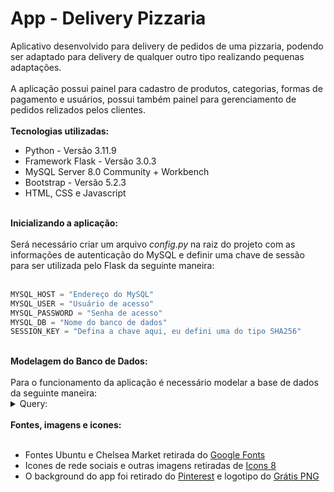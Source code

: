 <h1>App - Delivery Pizzaria</h1>

Aplicativo desenvolvido para delivery de pedidos de uma pizzaria, podendo ser adaptado para delivery de qualquer outro tipo realizando pequenas adaptações.
<br><br>
A aplicação possui painel para cadastro de produtos, categorias, formas de pagamento e usuários, possui também painel para gerenciamento de pedidos relizados pelos clientes.
<br><br>
<strong>Tecnologias utilizadas:</strong>
<ul>
    <li>Python - Versão 3.11.9</li>
    <li>Framework Flask - Versão 3.0.3</li>
    <li>MySQL Server 8.0 Community + Workbench</li>
    <li>Bootstrap - Versão 5.2.3</li>
    <li>HTML, CSS e Javascript</li>
</ul>
<br>
<strong>Inicializando a aplicação:</strong>
<br><br>
Será necessário criar um arquivo <em>config.py</em> na raiz do projeto com as informações de autenticação do MySQL e definir uma chave de sessão para ser utilizada pelo Flask da seguinte maneira:
<br><br>

```python
MYSQL_HOST = "Endereço do MySQL"
MYSQL_USER = "Usuário de acesso"
MYSQL_PASSWORD = "Senha de acesso"
MYSQL_DB = "Nome do banco de dados"
SESSION_KEY = "Defina a chave aqui, eu defini uma do tipo SHA256"
```

<br>
<strong>Modelagem do Banco de Dados:</strong>
<br><br>
Para o funcionamento da aplicação é necessário modelar a base de dados da seguinte maneira:
<br>

<details>
    <summary>Query:</summary>

```sql
CREATE TABLE `appdelivery`.`categorias` (
  `ID` INT NOT NULL,
  `NOME` VARCHAR(30),	
  PRIMARY KEY (`ID`));
  
CREATE TABLE `appdelivery`.`pagamentos` (
  `ID` INT NOT NULL,
  `NOME` VARCHAR(30),	
  PRIMARY KEY (`ID`));
  
CREATE TABLE `appdelivery`.`produtos` (
  `ID` INT NOT NULL,
  `NOME` VARCHAR(30),
  `DESCR` VARCHAR(150),
  `PRECO` DECIMAL(7,2), 
  `IDCATEGO` INT NOT NULL,
  PRIMARY KEY (`ID`),
  CONSTRAINT FOREIGN KEY (`IDCATEGO`) REFERENCES `categorias` (`ID`));

CREATE TABLE `appdelivery`.`usuarios` (
  `ID` INT NOT NULL AUTO_INCREMENT,
  `NOME` VARCHAR(60),
  `LOGIN` VARCHAR(20),
  `EMAIL` VARCHAR(40), 
  `SENHA` VARCHAR(64),
  PRIMARY KEY (`ID`));
  
CREATE TABLE `appdelivery`.`pedidos` (
  `ID` VARCHAR(5) NOT NULL,
  `CLIENTE` VARCHAR(60),
  `TELEFONE` VARCHAR(15),
  `ENDERECO` VARCHAR(100), 
  `NUM_END` INT,
  `BAIRRO` VARCHAR(60),
  `COMPLEMENTO` VARCHAR(250),
  `REFERENCIA` VARCHAR(250),
  `DT_PEDIDO` DATE, 
  `HORA_PEDIDO` TIME, 
  `VALOR_TOTAL` DECIMAL(7,2), 
  `ID_PAG` INT NOT NULL,
  `STATUS` CHAR(1),
  PRIMARY KEY (`ID`),
  CONSTRAINT FOREIGN KEY (`ID_PAG`) REFERENCES `pagamentos` (`ID`));
  
CREATE TABLE `appdelivery`.`itens_pedido` (
  `ID_PED` VARCHAR(5) NOT NULL,
  `ID_PRODUTO` INT,
  CONSTRAINT FOREIGN KEY (`ID_PED`) REFERENCES `pedidos` (`ID`));
  
CREATE TABLE `appdelivery`.`meio_a_meio` (
  `ID_PED` VARCHAR(5) NOT NULL,
  `ID_PIZZA1` INT,
  `ID_PIZZA2` INT,
  CONSTRAINT FOREIGN KEY (`ID_PED`) REFERENCES `pedidos` (`ID`));
  
CREATE TABLE `appdelivery`.`num_ped` (
  `PEDIDO` VARCHAR(5) NOT NULL,
  PRIMARY KEY (`PEDIDO`));
```
<br>
Para acessar o painel de administração, insira um usuário na tabela de usuário utilizando uma senha em formato de SHA256 que pode ser gerada <a href="https://tools.keycdn.com/sha256-online-generator">aqui</a>, a query deve ficar mais ou menos dessa maneira:
<br><br>

```sql
INSERT INTO USUARIOS VALUES (1,'Administrador','admin','','46070d4bf934fb0d4b06d9e2c46e346944e322444900a435d7d9a95e6d7435f5');
```

Na query acima o SHA256 do campo SENHA refere-se a senha "teste".
</details>
<br>
<strong>Fontes, imagens e icones:</strong>
<br><br>
<ul>
    <li>Fontes Ubuntu e Chelsea Market retirada do <a href="https://fonts.google.com">Google Fonts</a></li>
    <li>Icones de rede sociais e outras imagens retiradas de <a href="https://icons8.com.br/icons">Icons 8</a></li>
    <li>O background do app foi retirado do <a href="https://br.pinterest.com">Pinterest</a> e logotipo do <a href="https://www.gratispng.com">Grátis PNG</a></li>
</ul>
